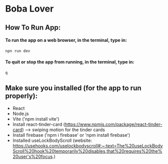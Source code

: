 # Boba Lover

## How To Run App:
#### To run the app on a web browser, in the terminal, type in: 
```npn run dev```
#### To quit or stop the app from running, in the terminal, type in: 
```q```

## Make sure you installed (for the app to run properly): 
- React
- Node.js
- Vite ('npm install vite')
- Install react-tinder-card (https://www.npmjs.com/package/react-tinder-card) --> swiping motion for the tinder cards
- Install firebase ('npm i firebase' or 'npm install firebase')
- Installed useLockBodyScroll (website: https://usehooks.com/uselockbodyscroll#:~:text=The%20useLockBodyScroll%20hook%20temporarily%20disables,that%20requires%20the%20user's%20focus.)
